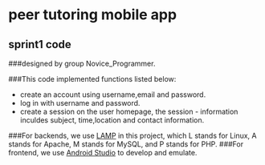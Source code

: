 peer tutoring mobile app 
==================================================
sprint1 code
-------------------------
###designed by group Novice_Programmer.

###This code implemented functions listed below:

- create an account using username,email and password.
- log in with username and password.
- create a session on the user homepage, the session - information inculdes subject, time,location and contact information.

###For backends, we use [LAMP](https://en.wikipedia.org/wiki/LAMP_(software_bundle)) in this project, which L stands for Linux, A stands for Apache, M stands for MySQL, and P stands for PHP.
###For frontend, we use [Android Studio](https://developer.android.com/studio/features.html) to develop and emulate.  
 